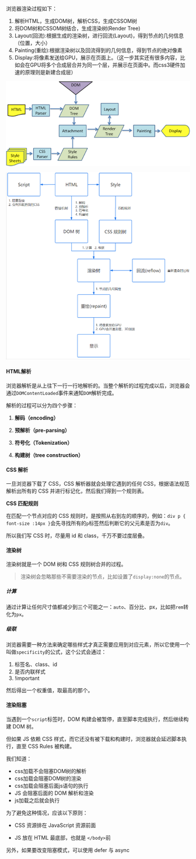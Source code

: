 浏览器渲染过程如下：

1. 解析HTML，生成DOM树，解析CSS，生成CSSOM树
2. 将DOM树和CSSOM树结合，生成渲染树(Render Tree)
3. Layout(回流):根据生成的渲染树，进行回流(Layout)，得到节点的几何信息（位置，大小）
4. Painting(重绘):根据渲染树以及回流得到的几何信息，得到节点的绝对像素
5. Display:将像素发送给GPU，展示在页面上。（这一步其实还有很多内容，比如会在GPU将多个合成层合并为同一个层，并展示在页面中。而css3硬件加速的原理则是新建合成层）

![](.\img\paint1.png)



![paint](.\img\paint.png)



#### HTML解析

浏览器解析是从上往下一行一行地解析的。当整个解析的过程完成以后，浏览器会通过`DOMContentLoaded`事件来通知`DOM`解析完成。

解析的过程可以分为四个步骤：

1.  **解码（encoding）**

2. **预解析（pre-parsing）**

3. **符号化（Tokenization）**

4. **构建树（tree construction）**

   

####  CSS 解析

一旦浏览器下载了 CSS，CSS 解析器就会处理它遇到的任何 CSS，根据语法规范解析出所有的 CSS 并进行标记化，然后我们得到一个规则表。

**CSS 匹配规则**

在匹配一个节点对应的 CSS 规则时，是按照从右到左的顺序的，例如：`div p { font-size :14px }`会先寻找所有的`p`标签然后判断它的父元素是否为`div`。

所以我们写 CSS 时，尽量用 id 和 class，千万不要过度层叠。



#### 渲染树

渲染树就是一个 DOM 树和 CSS 规则树合并的过程。

> 渲染树会忽略那些不需要渲染的节点，比如设置了`display:none`的节点。

##### 计算

通过计算让任何尺寸值都减少到三个可能之一：`auto`、百分比、px，比如把`rem`转化为`px`。

##### 级联

浏览器需要一种方法来确定哪些样式才真正需要应用到对应元素，所以它使用一个叫做`specificity`的公式，这个公式会通过：

1. 标签名、class、id
2. 是否内联样式
3. !important

然后得出一个权重值，取最高的那个。



#### **渲染阻塞**

当遇到一个`script`标签时，DOM 构建会被暂停，直至脚本完成执行，然后继续构建 DOM 树。

但如果 JS 依赖 CSS 样式，而它还没有被下载和构建时，浏览器就会延迟脚本执行，直至 CSS Rules 被构建。

我们知道：

- css加载不会阻塞DOM树的解析
- css加载会阻塞DOM树的渲染
- css加载会阻塞后面js语句的执行
- JS 会阻塞后面的 DOM 解析和渲染
- js加载之后就会执行

为了避免这种情况，应该以下原则：

- CSS 资源排在 JavaScript 资源前面

- JS 放在 HTML 最底部，也就是 `</body>`前

另外，如果要改变阻塞模式，可以使用 defer 与 async